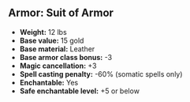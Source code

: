 ## Armor: Suit of Armor
- **Weight:** 12 lbs
- **Base value:** 15 gold
- **Base material:** Leather
- **Base armor class bonus:** -3
- **Magic cancellation:** +3
- **Spell casting penalty:** -60% (somatic spells only)
- **Enchantable:** Yes
- **Safe enchantable level:** +5 or below
